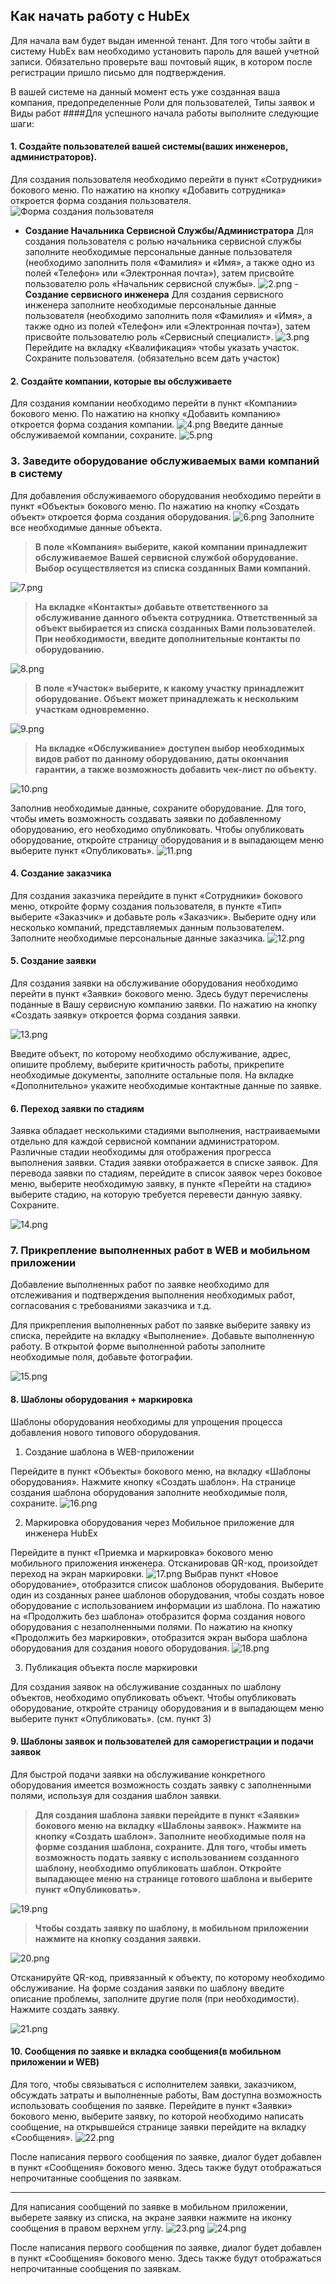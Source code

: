## Как начать работу с HubEx
Для начала вам будет выдан именной тенант. Для того чтобы зайти в систему HubEx вам необходимо установить пароль для вашей учетной записи. Обязательно проверьте ваш почтовый ящик, в котором после регистрации пришло письмо для подтверждения.

В вашей системе на данный момент есть уже созданная ваша компания, предопределенные Роли для пользователей, Типы заявок и Виды работ
####Для успешного начала работы выполните следующие шаги:
#### 1. Создайте пользователей вашей системы(ваших инженеров, администраторов).
Для создания пользователя необходимо перейти в пункт «Сотрудники» бокового меню. По нажатию на кнопку «Добавить сотрудника» откроется форма создания пользователя.
![Форма создания пользователя](/attachments/images/user-add-01.png)
   - **Создание Начальника Сервисной Службы/Администратора**
Для создания пользователя с ролью начальника сервисной службы заполните необходимые персональные данные пользователя (необходимо заполнить поля «Фамилия» и «Имя», а также одно из полей «Телефон» или «Электронная почта»), затем присвойте пользователю роль «Начальник сервисной службы». 
![2.png](/.attachments/2-99e31c94-7daf-42a8-9a81-65062f01e37f.png)
    - **Создание сервисного инженера** 
Для создания сервисного инженера заполните необходимые персональные данные пользователя (необходимо заполнить поля «Фамилия» и «Имя», а также одно из полей «Телефон» или «Электронная почта»), затем присвойте пользователю роль «Сервисный специалист».
![3.png](/.attachments/3-35387556-7efd-4dce-93dc-f36dcd294481.png)
    Перейдите на вкладку «Квалификация» чтобы указать участок. Сохраните пользователя.
(обязательно всем дать участок)


#### 2. Создайте компании, которые вы обслуживаете 
Для создания компании необходимо перейти в пункт «Компании» бокового меню. По нажатию на кнопку «Добавить компанию» откроется форма создания компании.
![4.png](/.attachments/4-9b194338-1350-4c95-9313-cda9ce86677c.png)
Введите данные обслуживаемой компании, сохраните.
![5.png](/.attachments/5-97eabf06-d9f5-4364-8ffd-1b287c99042b.png)

### 3. Заведите оборудование обслуживаемых вами компаний в систему 
Для добавления обслуживаемого оборудования необходимо перейти в пункт «Объекты» бокового меню. По нажатию на кнопку «Создать объект» откроется форма создания оборудования.
![6.png](/.attachments/6-b52167ce-e8b0-4e95-b38f-5107d305dc6e.png)
Заполните все необходимые данные объекта.
>	**В поле «Компания» выберите, какой компании принадлежит обслуживаемое Вашей сервисной службой оборудование. Выбор осуществляется из списка созданных Вами компаний.**

![7.png](/.attachments/7-baf68dda-6a89-4b3d-a5ca-43fb291b8e52.png)
>	**На вкладке «Контакты» добавьте ответственного за обслуживание данного объекта сотрудника. Ответственный за объект выбирается из списка созданных Вами пользователей. При необходимости, введите дополнительные контакты по оборудованию.**

![8.png](/.attachments/8-e214f7e9-b5d1-4a25-a16d-6ee5674667dd.png)

>	**В поле «Участок» выберите, к какому участку принадлежит оборудование. Объект может принадлежать к нескольким участкам одновременно.**

![9.png](/.attachments/9-274a00cc-88f6-40e5-b585-085fe268143f.png)

>**На вкладке «Обслуживание» доступен выбор необходимых видов работ по данному оборудованию, даты окончания гарантии, а также возможность добавить чек-лист по объекту.**

![10.png](/.attachments/10-df316426-0d67-44ee-b194-eb601923c2c1.png)

  Заполнив необходимые данные, сохраните оборудование. Для того, чтобы иметь возможность создавать заявки по добавленному оборудованию, его необходимо опубликовать. Чтобы опубликовать оборудование, откройте страницу оборудования и в выпадающем меню выберите пункт «Опубликовать».
![11.png](/.attachments/11-e082fc55-df81-4b37-a5c1-0be296b623a9.png)

#### 4.  Создание заказчика
Для создания заказчика перейдите в пункт «Сотрудники» бокового меню, откройте форму создания пользователя, в пункте «Тип» выберите «Заказчик» и добавьте роль «Заказчик». Выберите одну или несколько компаний, представляемых данным пользователем. Заполните необходимые персональные данные заказчика. 
![12.png](/.attachments/12-871fd44c-2cdf-4a14-8343-880d46f7a58a.png)

#### 5. Создание заявки 
Для создания заявки на обслуживание оборудования необходимо перейти в пункт «Заявки» бокового меню. Здесь будут перечислены поданные в Вашу сервисную компанию заявки. По нажатию на кнопку «Создать заявку» откроется форма создания заявки.

![13.png](/.attachments/13-38be998b-b9ae-420d-b687-bc0454525477.png)

Введите объект, по которому необходимо обслуживание, адрес, опишите проблему, выберите критичность работы, прикрепите необходимые документы, заполните остальные поля. На вкладке «Дополнительно» укажите необходимые контактные данные по заявке.

#### 6. Переход заявки по стадиям 
Заявка обладает несколькими стадиями выполнения, настраиваемыми отдельно для каждой сервисной компании администратором. Различные стадии необходимы для отображения прогресса выполнения заявки. Стадия заявки отображается в списке заявок. 
Для перевода заявки по стадиям, перейдите в список заявок через боковое меню, выберите необходимую заявку, в пункте «Перейти на стадию» выберите стадию, на которую требуется перевести данную заявку. Сохраните.

![14.png](/.attachments/14-720facc6-34cc-4d42-93f3-28261823dbb8.png)

### 7. Прикрепление выполненных работ в WEB и мобильном приложении 
Добавление выполненных работ по заявке необходимо для отслеживания и подтверждения выполнения необходимых работ, согласования с требованиями заказчика и т.д.

Для прикрепления выполненных работ по заявке выберите заявку из списка, перейдите на вкладку «Выполнение». Добавьте выполненную работу. В открытой форме выполненной работы заполните необходимые поля, добавьте фотографии. 

![15.png](/.attachments/15-c783c215-1f0a-4150-8f65-88dd08c535a7.png)

#### 8. Шаблоны оборудования + маркировка
Шаблоны оборудования необходимы для упрощения процесса добавления нового типового оборудования.
1) Cоздание шаблона в WEB-приложении

Перейдите в пункт «Объекты» бокового меню, на вкладку «Шаблоны оборудования». Нажмите кнопку «Создать шаблон». На странице создания шаблона оборудования заполните необходимые поля, сохраните.
![16.png](/.attachments/16-5a09ad47-61e6-4aad-a20a-7aa673338e10.png)

2) Маркировка оборудования через Мобильное приложение для инженера HubEx

Перейдите в пункт «Приемка и маркировка» бокового меню мобильного приложения инженера. Отсканировав QR-код, произойдет переход на экран маркировки. 
![17.png](/.attachments/17-1b15d54a-d491-40fa-9429-f1430ddb88ae.png)
Выбрав пункт «Новое оборудование», отобразится список шаблонов оборудования. Выберите один из созданных ранее шаблонов оборудования, чтобы создать новое оборудование с использованием информации из шаблона. По нажатию на «Продолжить без шаблона» отобразится форма создания нового оборудования с незаполненными полями. По нажатию на кнопку «Продолжить без маркировки», отобразится экран выбора шаблона оборудования для создания нового оборудования.
![18.png](/.attachments/18-fd017a97-85b8-4622-8114-2ac06dc969e2.png)

   3) Публикация объекта после маркировки

 Для создания заявок на обслуживание созданных по шаблону объектов, необходимо опубликовать объект. Чтобы опубликовать оборудование, откройте страницу оборудования и в выпадающем меню выберите пункт «Опубликовать». (см. пункт 3)

#### 9. Шаблоны заявок и пользователей для саморегистрации и подачи заявок 

Для быстрой подачи заявки на обслуживание конкретного оборудования имеется возможность создать заявку с заполненными полями, используя для создания шаблон заявки. 
>**Для создания шаблона заявки перейдите в пункт «Заявки» бокового меню на вкладку «Шаблоны заявок». Нажмите на кнопку «Создать шаблон». Заполните необходимые поля на форме создания шаблона, сохраните.
Для того, чтобы иметь возможность подать заявку с использованием созданного шаблону, необходимо опубликовать шаблон. Откройте выпадающее меню на странице готового шаблона и выберите пункт «Опубликовать».**

![19.png](/.attachments/19-0d2abe09-d399-4194-8cbf-2a7ae3a57b4b.png)

>**Чтобы создать заявку по шаблону, в мобильном приложении нажмите на кнопку создания заявки.** 

![20.png](/.attachments/20-a777f272-244d-4f38-b664-72f43005eeee.png)

Отсканируйте QR-код, привязанный к объекту, по которому необходимо обслуживание.  На форме создания заявки по шаблону введите описание проблемы, заполните другие поля (при необходимости). Нажмите создать заявку. 

![21.png](/.attachments/21-1fe2eb15-b118-411e-8e97-30da85f9094c.png)


#### 10. Сообщения по заявке и вкладка сообщения(в мобильном приложении и WEB)

Для того, чтобы связываться с исполнителем заявки, заказчиком, обсуждать затраты и выполненные работы, Вам доступна возможность использовать сообщения по заявке. Перейдите в пункт «Заявки» бокового меню, выберите заявку, по которой необходимо написать сообщение, на открывшейся странице заявки перейдите на вкладку «Сообщения».
![22.png](/.attachments/22-ec602c33-e6b0-4627-9523-5538ced503b0.png)

После написания первого сообщения по заявке, диалог будет добавлен в пункт «Сообщения» бокового меню. Здесь также будут отображаться непрочитанные сообщения по заявкам.

----
Для написания сообщений по заявке в мобильном приложении, выберете заявку из списка, на экране заявки нажмите на иконку сообщения в правом верхнем углу.
![23.png](/.attachments/23-f42fd4c3-fd2c-4baa-9df1-c067cc819efe.png) ![24.png](/.attachments/24-85b42be4-4c1f-423b-85ce-c9acf23c924a.png)


После написания первого сообщения по заявке, диалог будет добавлен в пункт «Сообщения» бокового меню. Здесь также будут отображаться непрочитанные сообщения по заявкам.
